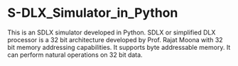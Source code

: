 # S-DLX_Simulator_in_Python
This is an SDLX simulator developed in Python. SDLX or simplified DLX processor is a 32 bit architecture developed by Prof. Rajat Moona with 32 bit memory addressing capabilities. It supports byte addressable memory. It can perform natural operations on 32 bit data.  
